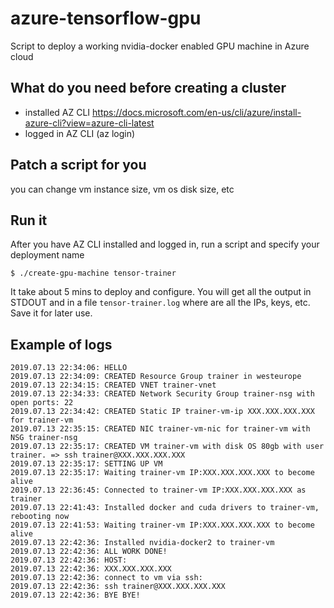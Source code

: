 # azure-tensorflow-gpu

Script to deploy a working nvidia-docker enabled GPU machine in Azure cloud

## What do you need before creating a cluster

- installed AZ CLI https://docs.microsoft.com/en-us/cli/azure/install-azure-cli?view=azure-cli-latest
- logged in AZ CLI (az login)

## Patch a script for you

you can change vm instance size, vm os disk size, etc

## Run it

After you have AZ CLI installed and logged in, run a script and specify your deployment name

```$ ./create-gpu-machine tensor-trainer```

It take about 5 mins to deploy and configure. You will get all the output in STDOUT and in a file ```tensor-trainer.log``` where are all the IPs, keys, etc. Save it for later use.

## Example of logs

```
2019.07.13 22:34:06: HELLO
2019.07.13 22:34:09: CREATED Resource Group trainer in westeurope
2019.07.13 22:34:15: CREATED VNET trainer-vnet
2019.07.13 22:34:33: CREATED Network Security Group trainer-nsg with open ports: 22
2019.07.13 22:34:42: CREATED Static IP trainer-vm-ip XXX.XXX.XXX.XXX for trainer-vm
2019.07.13 22:35:15: CREATED NIC trainer-vm-nic for trainer-vm with NSG trainer-nsg
2019.07.13 22:35:17: CREATED VM trainer-vm with disk OS 80gb with user trainer. => ssh trainer@XXX.XXX.XXX.XXX
2019.07.13 22:35:17: SETTING UP VM
2019.07.13 22:35:17: Waiting trainer-vm IP:XXX.XXX.XXX.XXX to become alive
2019.07.13 22:36:45: Connected to trainer-vm IP:XXX.XXX.XXX.XXX as trainer
2019.07.13 22:41:43: Installed docker and cuda drivers to trainer-vm, rebooting now
2019.07.13 22:41:53: Waiting trainer-vm IP:XXX.XXX.XXX.XXX to become alive
2019.07.13 22:42:36: Installed nvidia-docker2 to trainer-vm
2019.07.13 22:42:36: ALL WORK DONE!
2019.07.13 22:42:36: HOST:
2019.07.13 22:42:36: XXX.XXX.XXX.XXX
2019.07.13 22:42:36: connect to vm via ssh:
2019.07.13 22:42:36: ssh trainer@XXX.XXX.XXX.XXX
2019.07.13 22:42:36: BYE BYE!
```
